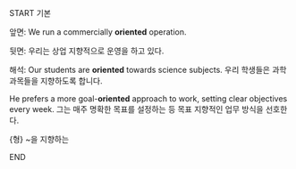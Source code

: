 START
기본

앞면:
We run a commercially **oriented** operation. 


뒷면:
우리는 상업 지향적으로 운영을 하고 있다.


해석:
Our students are **oriented** towards science subjects. 
우리 학생들은 과학 과목들을 지향하도록 합니다.

He prefers a more goal-**oriented** approach to work, setting clear objectives every week.
그는 매주 명확한 목표를 설정하는 등 목표 지향적인 업무 방식을 선호한다.

{형} ~을 지향하는
<!--ID: 1742802083110-->
END

